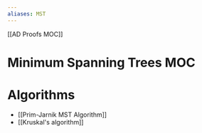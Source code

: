 ```yaml
---
aliases: MST
---
```


[[AD Proofs MOC]]

# Minimum Spanning Trees MOC
# Algorithms
- [[Prim-Jarnik MST Algorithm]]
- [[Kruskal's algorithm]]